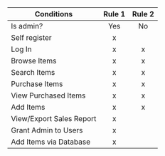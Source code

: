 | Conditions | Rule 1 | Rule 2 |
| ---------- | :----: | :----: |
| Is admin?              | Yes | No | 
| Self register            | x |   |
| Log In                   | x | x |
| Browse Items             | x | x |
| Search Items             | x | x |
| Purchase Items           | x | x |
| View Purchased Items     | x | x |
| Add Items                | x | x |
| View/Export Sales Report | x |   |
| Grant Admin to Users     | x |   |
| Add Items via Database   | x |   |

